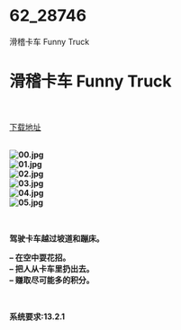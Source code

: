 # 62_28746
滑稽卡车 Funny Truck
# 滑稽卡车 Funny Truck
 <br/></br>
[下载地址](https://www.switch520.cc/article/28746 "下载地址")
<br/></br>

<p><strong><img title="00.jpg" src="https://www.switch520.cc/muke_img/2022_03_27_1d4351d21710d.jpg" alt="00.jpg"></strong><br>
<strong><img title="01.jpg" src="https://www.switch520.cc/muke_img/2022_03_27_93b6732ae6e55.jpg" alt="01.jpg"></strong><br>
<strong><img title="02.jpg" src="https://www.switch520.cc/muke_img/2022_03_27_e68fff766c9f5.jpg" alt="02.jpg"></strong><br>
<strong><img title="03.jpg" src="https://www.switch520.cc/muke_img/2022_03_27_96153587f4fc0.jpg" alt="03.jpg"></strong><br>
<strong><img title="04.jpg" src="https://www.switch520.cc/muke_img/2022_03_27_8c9e84147284e.jpg" alt="04.jpg"></strong><br>
<strong><img title="05.jpg" src="https://www.switch520.cc/muke_img/2022_03_27_3c12cac2723d1.jpg" alt="05.jpg">&nbsp;</strong></p>
<p>&nbsp;</p>
<p><strong>驾驶卡车越过坡道和蹦床。</strong></p>
<p><strong>– 在空中耍花招。</strong><br>
<strong>– 把人从卡车里扔出去。</strong><br>
<strong>– 赚取尽可能多的积分。</strong></p>
<p>&nbsp;</p>
<p><strong>系统要求:13.2.1</strong></p>



<p>&nbsp;</p>
<p>&nbsp;</p>
